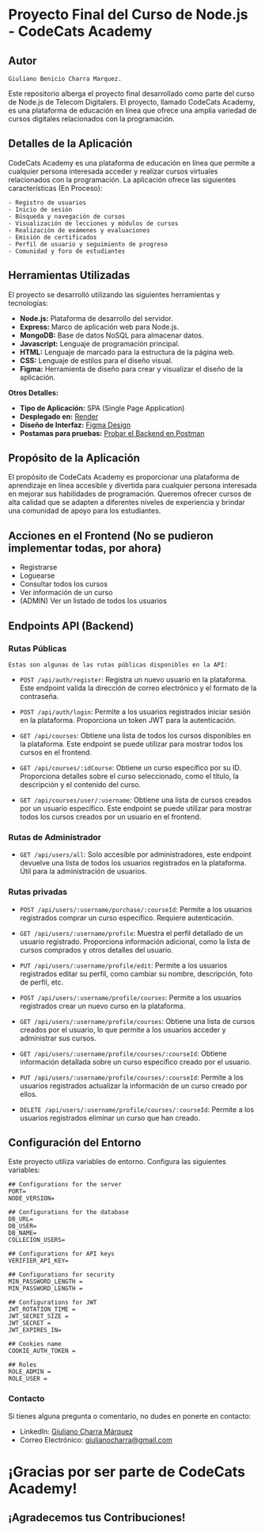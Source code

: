 # Proyecto Final del Curso de Node.js - CodeCats Academy

## Autor

    Giuliano Benicio Charra Marquez.

Este repositorio alberga el proyecto final desarrollado como parte del curso de Node.js de Telecom Digitalers. El proyecto, llamado CodeCats Academy, es una plataforma de educación en línea que ofrece una amplia variedad de cursos digitales relacionados con la programación.

## Detalles de la Aplicación

CodeCats Academy es una plataforma de educación en línea que permite a cualquier persona interesada acceder y realizar cursos virtuales relacionados con la programación. La aplicación ofrece las siguientes características (En Proceso):

    - Registro de usuarios
    - Inicio de sesión
    - Búsqueda y navegación de cursos
    - Visualización de lecciones y módulos de cursos
    - Realización de exámenes y evaluaciones
    - Emisión de certificados
    - Perfil de usuario y seguimiento de progreso
    - Comunidad y foro de estudiantes

## Herramientas Utilizadas

El proyecto se desarrolló utilizando las siguientes herramientas y tecnologías:

- **Node.js:** Plataforma de desarrollo del servidor.
- **Express:** Marco de aplicación web para Node.js.
- **MongoDB:** Base de datos NoSQL para almacenar datos.
- **Javascript:** Lenguaje de programación principal.
- **HTML:** Lenguaje de marcado para la estructura de la página web.
- **CSS:** Lenguaje de estilos para el diseño visual.
- **Figma:** Herramienta de diseño para crear y visualizar el diseño de la aplicación.

**Otros Detalles:**

- **Tipo de Aplicación:** SPA (Single Page Application)
- **Desplegado en:** [Render]([https://render.com/](https://codecats-academy-backend.onrender.com/))
- **Diseño de Interfaz:** [Figma Design](https://www.figma.com/file/zRP0YVd9PcDjgJvhrRR0Ca/CodeCats-Academy?type=design&node-id=0%3A1&mode=design&t=jdeM5LQ6CMRlthzb-1)
- **Postamas para pruebas:** [Probar el Backend en Postman](https://elements.getpostman.com/redirect?entityId=29892749-114f1725-2ac0-4c85-be0a-6bd291c566e2&entityType=collection)

## Propósito de la Aplicación

El propósito de CodeCats Academy es proporcionar una plataforma de aprendizaje en línea accesible y divertida para cualquier persona interesada en mejorar sus habilidades de programación. Queremos ofrecer cursos de alta calidad que se adapten a diferentes niveles de experiencia y brindar una comunidad de apoyo para los estudiantes.

## Acciones en el Frontend (No se pudieron implementar todas, por ahora)

- Registrarse
- Loguearse
- Consultar todos los cursos
- Ver información de un curso
- (ADMIN) Ver un listado de todos los usuarios

## Endpoints API (Backend)

### Rutas Públicas

    Estas son algunas de las rutas públicas disponibles en la API:

- `POST /api/auth/register`: Registra un nuevo usuario en la plataforma. Este endpoint valida la dirección de correo electrónico y el formato de la contraseña.

- `POST /api/auth/login`: Permite a los usuarios registrados iniciar sesión en la plataforma. Proporciona un token JWT para la autenticación.

- `GET /api/courses`: Obtiene una lista de todos los cursos disponibles en la plataforma. Este endpoint se puede utilizar para mostrar todos los cursos en el frontend.

- `GET /api/courses/:idCourse`: Obtiene un curso específico por su ID. Proporciona detalles sobre el curso seleccionado, como el título, la descripción y el contenido del curso.

- `GET /api/courses/user/:username`: Obtiene una lista de cursos creados por un usuario específico. Este endpoint se puede utilizar para mostrar todos los cursos creados por un usuario en el frontend.

### Rutas de Administrador

- `GET /api/users/all`: Solo accesible por administradores, este endpoint devuelve una lista de todos los usuarios registrados en la plataforma. Útil para la administración de usuarios.

### Rutas privadas

- `POST /api/users/:username/purchase/:courseId`: Permite a los usuarios registrados comprar un curso específico. Requiere autenticación.

- `GET /api/users/:username/profile`: Muestra el perfil detallado de un usuario registrado. Proporciona información adicional, como la lista de cursos comprados y otros detalles del usuario.

- `PUT /api/users/:username/profile/edit`: Permite a los usuarios registrados editar su perfil, como cambiar su nombre, descripción, foto de perfil, etc.

- `POST /api/users/:username/profile/courses`: Permite a los usuarios registrados crear un nuevo curso en la plataforma.

- `GET /api/users/:username/profile/courses`: Obtiene una lista de cursos creados por el usuario, lo que permite a los usuarios acceder y administrar sus cursos.

- `GET /api/users/:username/profile/courses/:courseId`: Obtiene información detallada sobre un curso específico creado por el usuario.

- `PUT /api/users/:username/profile/courses/:courseId`: Permite a los usuarios registrados actualizar la información de un curso creado por ellos.

- `DELETE /api/users/:username/profile/courses/:courseId`: Permite a los usuarios registrados eliminar un curso que han creado.

## Configuración del Entorno

Este proyecto utiliza variables de entorno. Configura las siguientes variables:

```env
## Configurations for the server
PORT=
NODE_VERSION=

## Configurations for the database
DB_URL=
DB_USER=
DB_NAME=
COLLECION_USERS=

## Configurations for API keys
VERIFIER_API_KEY=

## Configurations for security
MIN_PASSWORD_LENGTH =
MIN_PASSWORD_LENGTH =

## Configurations for JWT
JWT_ROTATION_TIME =
JWT_SECRET_SIZE =
JWT_SECRET =
JWT_EXPIRES_IN=

## Cookies name
COOKIE_AUTH_TOKEN =

## Roles
ROLE_ADMIN =
ROLE_USER =
```

### Contacto

Si tienes alguna pregunta o comentario, no dudes en ponerte en contacto:

- LinkedIn: [Giuliano Charra Márquez](https://www.linkedin.com/in/giuliano-charra-marquez/)
- Correo Electrónico: giulianocharra@gmail.com

# ¡Gracias por ser parte de CodeCats Academy!

## ¡Agradecemos tus Contribuciones!
